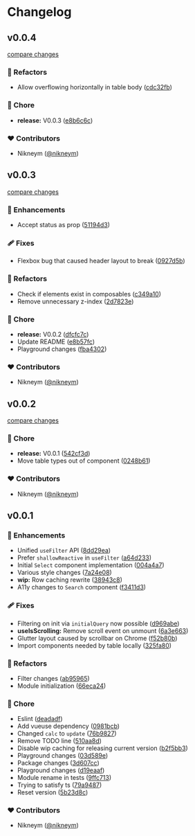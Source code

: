 # Changelog


## v0.0.4

[compare changes](https://github.com/nikneym/smooth-tables/compare/v0.0.3...v0.0.4)

### 💅 Refactors

- Allow overflowing horizontally in table body ([cdc32fb](https://github.com/nikneym/smooth-tables/commit/cdc32fb))

### 🏡 Chore

- **release:** V0.0.3 ([e8b6c6c](https://github.com/nikneym/smooth-tables/commit/e8b6c6c))

### ❤️ Contributors

- Nikneym ([@nikneym](http://github.com/nikneym))

## v0.0.3

[compare changes](https://github.com/nikneym/smooth-tables/compare/v0.0.2...v0.0.3)

### 🚀 Enhancements

- Accept status as prop ([51194d3](https://github.com/nikneym/smooth-tables/commit/51194d3))

### 🩹 Fixes

- Flexbox bug that caused header layout to break ([0927d5b](https://github.com/nikneym/smooth-tables/commit/0927d5b))

### 💅 Refactors

- Check if elements exist in composables ([c349a10](https://github.com/nikneym/smooth-tables/commit/c349a10))
- Remove unnecessary z-index ([2d7823e](https://github.com/nikneym/smooth-tables/commit/2d7823e))

### 🏡 Chore

- **release:** V0.0.2 ([dfcfc7c](https://github.com/nikneym/smooth-tables/commit/dfcfc7c))
- Update README ([e8b57fc](https://github.com/nikneym/smooth-tables/commit/e8b57fc))
- Playground changes ([fba4302](https://github.com/nikneym/smooth-tables/commit/fba4302))

### ❤️ Contributors

- Nikneym ([@nikneym](http://github.com/nikneym))

## v0.0.2

[compare changes](https://github.com/nikneym/smooth-tables/compare/v0.0.1...v0.0.2)

### 🏡 Chore

- **release:** V0.0.1 ([542cf3d](https://github.com/nikneym/smooth-tables/commit/542cf3d))
- Move table types out of component ([0248b61](https://github.com/nikneym/smooth-tables/commit/0248b61))

### ❤️ Contributors

- Nikneym ([@nikneym](http://github.com/nikneym))

## v0.0.1


### 🚀 Enhancements

- Unified `useFilter` API ([8dd29ea](https://github.com/nikneym/smooth-tables/commit/8dd29ea))
- Prefer `shallowReactive` in `useFilter` ([a64d233](https://github.com/nikneym/smooth-tables/commit/a64d233))
- Initial `Select` component implementation ([004a4a7](https://github.com/nikneym/smooth-tables/commit/004a4a7))
- Various style changes ([7a24e08](https://github.com/nikneym/smooth-tables/commit/7a24e08))
- **wip:** Row caching rewrite ([38943c8](https://github.com/nikneym/smooth-tables/commit/38943c8))
- A11y changes to `Search` component ([f3411d3](https://github.com/nikneym/smooth-tables/commit/f3411d3))

### 🩹 Fixes

- Filtering on init via `initialQuery` now possible ([d969abe](https://github.com/nikneym/smooth-tables/commit/d969abe))
- **useIsScrolling:** Remove scroll event on unmount ([6a3e663](https://github.com/nikneym/smooth-tables/commit/6a3e663))
- Glutter layout caused by scrollbar on Chrome ([f52b80b](https://github.com/nikneym/smooth-tables/commit/f52b80b))
- Import components needed by table locally ([325fa80](https://github.com/nikneym/smooth-tables/commit/325fa80))

### 💅 Refactors

- Filter changes ([ab95965](https://github.com/nikneym/smooth-tables/commit/ab95965))
- Module initialization ([66eca24](https://github.com/nikneym/smooth-tables/commit/66eca24))

### 🏡 Chore

- Eslint ([deadadf](https://github.com/nikneym/smooth-tables/commit/deadadf))
- Add vueuse dependency ([0981bcb](https://github.com/nikneym/smooth-tables/commit/0981bcb))
- Changed `calc` to `update` ([76b9827](https://github.com/nikneym/smooth-tables/commit/76b9827))
- Remove TODO line ([510aa8d](https://github.com/nikneym/smooth-tables/commit/510aa8d))
- Disable wip caching for releasing current version ([b2f5bb3](https://github.com/nikneym/smooth-tables/commit/b2f5bb3))
- Playground changes ([03d589e](https://github.com/nikneym/smooth-tables/commit/03d589e))
- Package changes ([3d607cc](https://github.com/nikneym/smooth-tables/commit/3d607cc))
- Playground changes ([d19eaaf](https://github.com/nikneym/smooth-tables/commit/d19eaaf))
- Module rename in tests ([9ffc713](https://github.com/nikneym/smooth-tables/commit/9ffc713))
- Trying to satisfy ts ([79a9487](https://github.com/nikneym/smooth-tables/commit/79a9487))
- Reset version ([5b23d8c](https://github.com/nikneym/smooth-tables/commit/5b23d8c))

### ❤️ Contributors

- Nikneym ([@nikneym](http://github.com/nikneym))

